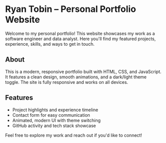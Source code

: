 # Ryan Tobin – Personal Portfolio Website

Welcome to my personal portfolio! This website showcases my work as a software engineer and data analyst. Here you'll find my featured projects, experience, skills, and ways to get in touch.

## About
This is a modern, responsive portfolio built with HTML, CSS, and JavaScript. It features a clean design, smooth animations, and a dark/light theme toggle. The site is fully responsive and works on all devices.

## Features
- Project highlights and experience timeline
- Contact form for easy communication
- Animated, modern UI with theme switching
- GitHub activity and tech stack showcase

Feel free to explore my work and reach out if you'd like to connect!
